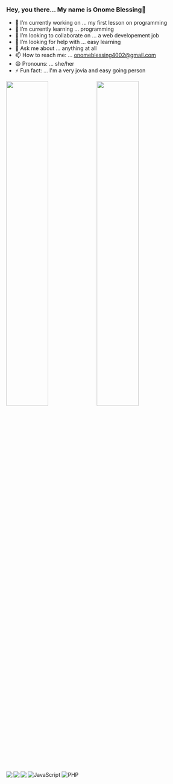 ### Hey, you there... My name is Onome Blessing👋


- 🔭 I’m currently working on ... my first lesson on programming
- 🌱 I’m currently learning ... programming
- 👯 I’m looking to collaborate on ... a web developement job
- 🤔 I’m looking for help with ... easy learning
- 💬 Ask me about ... anything at all
- 📫 How to reach me: ... onomeblessing4002@gmail.com
- 😄 Pronouns: ... she/her
- ⚡ Fun fact: ... I'm a very jovia and easy going person


<img align="left" width="47%" src="https://github-readme-stats.vercel.app/api?username=blessing0024&show_icons=true&theme=radical"/>
<img align="left" width="47%" src="https://github-readme-stats.vercel.app/api/top-langs/?username=blessing0024&layout=compact"/>
<img alt="JavaScript" src="https://img.shields.io/badge/javascript-%23323330.svg?style=for-the-badge&logo=javascript&logoColor=%23F7DF1E"/>
<img align ="left" src="https://img.shields.io/badge/css3-%231572B6.svg?style=for-the-badge&logo=css3&logoColor=white"/>
<img align ="left" src=" https://img.shields.io/badge/laravel-%23FF2D20.svg?style=for-the-badge&logo=laravel&logoColor=white"/>
<img align ="left" src="https://img.shields.io/badge/html5-%23E34F26.svg?style=for-the-badge&logo=html5&logoColor=white"/>
<img alt="PHP" src="https://img.shields.io/badge/php-%23777BB4.svg?style=for-the-badge&logo=php&logoColor=white">

